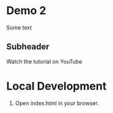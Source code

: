 # Demo 2

Some text

## Subheader

Watch the tutorial on YouTube

# Local Development

1. Open index.html in your browser.